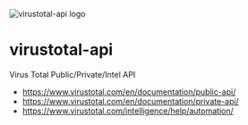 ![virustotal-api logo](https://raw.githubusercontent.com/blacktop/virustotal-api/master/doc/logo.png)

virustotal-api
==============

Virus Total Public/Private/Intel API

- https://www.virustotal.com/en/documentation/public-api/
- https://www.virustotal.com/en/documentation/private-api/
- https://www.virustotal.com/intelligence/help/automation/
